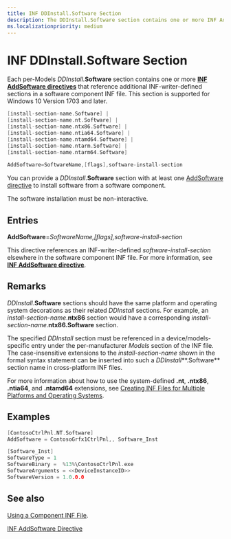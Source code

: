 ```yaml
---
title: INF DDInstall.Software Section
description: The DDInstall.Software section contains one or more INF AddSoftware directives that reference additional INF-writer-defined sections in a software component INF file.
ms.localizationpriority: medium
---
```


# INF DDInstall.Software Section

Each per-Models *DDInstall*.**Software** section contains one or more [**INF AddSoftware directives**](inf-addsoftware-directive.md) that reference additional INF-writer-defined sections in a software component INF file.  This section is supported for Windows 10 Version 1703 and later.

```cpp
[install-section-name.Software] |
[install-section-name.nt.Software] |
[install-section-name.ntx86.Software] |
[install-section-name.ntia64.Software] |
[install-section-name.ntamd64.Software] |
[install-section-name.ntarm.Software] |
[install-section-name.ntarm64.Software]
 
AddSoftware=SoftwareName,[flags],software-install-section
```

You can provide a *DDInstall*.**Software** section with at least one [AddSoftware directive](inf-addsoftware-directive.md) to install software from a software component.

The software installation must be non-interactive.

## Entries

**AddSoftware**=*SoftwareName,[flags],software-install-section*

This directive references an INF-writer-defined *software-install-section* elsewhere in the software component INF file.  For more information, see [**INF AddSoftware directive**](inf-addsoftware-directive.md).

## Remarks

*DDInstall*.**Software** sections should have the same platform and operating system decorations as their related *DDInstall* sections.  For example, an *install-section-name*.**ntx86** section would have a corresponding *install-section-name*.**ntx86.Software** section.
	
The specified *DDInstall* section must be referenced in a device/models-specific entry under the per-manufacturer *Models* section of the INF file. The case-insensitive extensions to the *install-section-name* shown in the formal syntax statement can be inserted into such a *DDInstall***.Software** section name in cross-platform INF files.

For more information about how to use the system-defined **.nt**, **.ntx86**, **.ntia64**, and **.ntamd64** extensions, see [Creating INF Files for Multiple Platforms and Operating Systems](creating-inf-files-for-multiple-platforms-and-operating-systems.md).

## Examples

```cpp
[ContosoCtrlPnl.NT.Software]
AddSoftware = ContosoGrfx1CtrlPnl,, Software_Inst

[Software_Inst]
SoftwareType = 1
SoftwareBinary =  %13%\ContosoCtrlPnl.exe
SoftwareArguments = <<DeviceInstanceID>>
SoftwareVersion = 1.0.0.0
```

## See also

[Using a Component INF File](using-a-component-inf-file.md).

[INF AddSoftware Directive](inf-addsoftware-directive.md)
